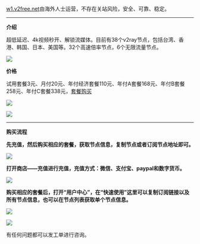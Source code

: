 [w1.v2free.net](https://w1.v2free.net/auth/register?code=UsUP)由海外人士运营，不存在关站风险，安全、可靠、稳定。

***

**介绍**

超低延迟、4k视频秒开、解锁流媒体。目前有38个v2ray节点，包括台湾、香港、韩国、日本、美国等。32个高速倍率节点，6个无限流量节点。

![](https://cdn.jsdelivr.net/gh/Alvin9999/pac2/v2fee/v2ray-001.PNG)

**价格**

试用套餐3元、月付20元、年付经济套餐110元、年付A套餐168元、年付B套餐258元、年付C套餐338元，[套餐购买](https://w1.v2free.net/auth/register?code=UsUP)

![](https://cdn.jsdelivr.net/gh/Alvin9999/pac2/v2fee/price01.PNG)

![](https://cdn.jsdelivr.net/gh/Alvin9999/pac2/v2fee/price02.PNG)


***

**购买流程**

**先充值，然后购买相应的套餐，获取节点信息，复制节点或者订阅节点地址即可。**

![](https://cdn.jsdelivr.net/gh/Alvin9999/pac2/v2fee/3.jpg)

**打开商店——充值进行充值，充值方式：微信、支付宝、paypal和数字货币。**

![](https://cdn.jsdelivr.net/gh/Alvin9999/pac2/v2fee/v2ray-003.PNG)

**购买相应的套餐后，打开“用户中心”，在“快速使用”这里可以复制订阅链接以及所有节点信息，也可以在节点列表获取单个节点信息。**

![](https://cdn.jsdelivr.net/gh/Alvin9999/pac2/v2fee/6.jpg)

![](https://cdn.jsdelivr.net/gh/Alvin9999/pac2/v2fee/8.jpg)

有任何问题都可以发工单进行咨询。